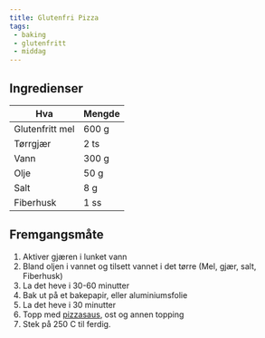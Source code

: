 ```yaml
---
title: Glutenfri Pizza 
tags: 
 - baking 
 - glutenfritt 
 - middag
---
```


## Ingredienser

Hva 		| Mengde
---		| ---
Glutenfritt mel | 600 g
Tørrgjær 	| 2 ts
Vann		| 300 g
Olje		| 50 g
Salt		| 8 g
Fiberhusk	| 1 ss

## Fremgangsmåte
1. Aktiver gjæren i lunket vann
2. Bland oljen i vannet og tilsett vannet i det tørre 
(Mel, gjær, salt, Fiberhusk)
3. La det heve i 30-60 minutter
4. Bak ut på et bakepapir, eller aluminiumsfolie
5. La det heve i 30 minutter
6. Topp med [pizzasaus](./tomatsaus.html), ost og annen topping
7. Stek på 250 C til ferdig.
